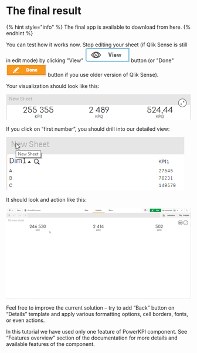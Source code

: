 # The final result

{% hint style="info" %}
The final app is available to download from here.
{% endhint %}

You can test how it works now. Stop editing your sheet \(if Qlik Sense is still in edit mode\) by clicking "View" ![](../.gitbook/assets/image%20%2881%29.png) button \(or "Done" ![](../.gitbook/assets/image%20%282%29.png) button if you use older version of Qlik Sense\). 

Your visualization should look like this:

![](../.gitbook/assets/tutorial38.png)

If you click on “first number”, you should drill into our detailed view:

![](../.gitbook/assets/tutorial39.png)

It should look and action like this:

![](../.gitbook/assets/tutorial.gif)

Feel free to improve the current solution – try to add “Back” button on “Details” template and apply various formatting options, cell borders, fonts, or even actions.

In this tutorial we have used only one feature of PowerKPI component. See “Features overview” section of the documentation for more details and available features of the component.

